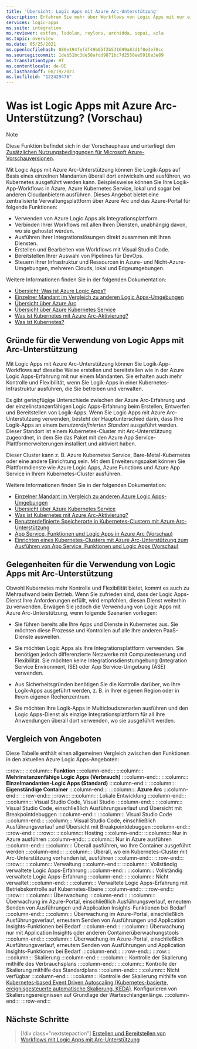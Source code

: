 ```yaml
---
title: 'Übersicht: Logic Apps mit Azure Arc-Unterstützung'
description: Erfahren Sie mehr über Workflows von Logic Apps mit nur einem Mandanten, die überall dort ausgeführt werden können, wo Kubernetes ausgeführt werden kann.
services: logic-apps
ms.suite: integration
ms.reviewer: estfan, ladolan, reylons, archidda, sopai, azla
ms.topic: overview
ms.date: 05/25/2021
ms.openlocfilehash: 880e194fefdf49b05f2b531699a83d1f0e3e70cc
ms.sourcegitcommit: 1deb51bc3de58afdd9871bc7d2558ee5916a3e89
ms.translationtype: HT
ms.contentlocale: de-DE
ms.lasthandoff: 08/19/2021
ms.locfileid: "122429476"
---
```

# <a name="what-is-azure-arc-enabled-logic-apps-preview"></a>Was ist Logic Apps mit Azure Arc-Unterstützung? (Vorschau)

> [!NOTE]
> Diese Funktion befindet sich in der Vorschauphase und unterliegt den [Zusätzlichen Nutzungsbedingungen für Microsoft Azure-Vorschauversionen](https://azure.microsoft.com/support/legal/preview-supplemental-terms/).

Mit Logic Apps mit Azure Arc-Unterstützung können Sie Logik-Apps auf Basis eines einzelnen Mandanten überall dort entwickeln und ausführen, wo Kubernetes ausgeführt werden kann. Beispielsweise können Sie Ihre Logik-App-Workflows in Azure, Azure Kubernetes Service, lokal und sogar bei anderen Cloudanbietern ausführen. Dieses Angebot bietet eine zentralisierte Verwaltungsplattform über Azure Arc und das Azure-Portal für folgende Funktionen:

- Verwenden von Azure Logic Apps als Integrationsplattform.
- Verbinden Ihrer Workflows mit allen Ihren Diensten, unabhängig davon, wo sie gehostet werden.
- Ausführen Ihrer Integrationslösungen direkt zusammen mit Ihren Diensten.
- Erstellen und Bearbeiten von Workflows mit Visual Studio Code.
- Bereitstellen Ihrer Auswahl von Pipelines für DevOps.
- Steuern Ihrer Infrastruktur und Ressourcen in Azure- und Nicht-Azure-Umgebungen, mehreren Clouds, lokal und Edgeumgebungen.

Weitere Informationen finden Sie in der folgenden Dokumentation:

- [Übersicht: Was ist Azure Logic Apps?](../logic-apps/logic-apps-overview.md)
- [Einzelner Mandant im Vergleich zu anderen Logic Apps-Umgebungen](../logic-apps/single-tenant-overview-compare.md)
- [Übersicht über Azure Arc](../azure-arc/overview.md)
- [Übersicht über Azure Kubernetes Service](../aks/intro-kubernetes.md)
- [Was ist Kubernetes mit Azure Arc-Aktivierung?](../azure-arc/kubernetes/overview.md)
- [Was ist Kubernetes?](https://kubernetes.io/docs/concepts/overview/what-is-kubernetes/)

<a name="why-use"></a>

## <a name="why-use-arc-enabled-logic-apps"></a>Gründe für die Verwendung von Logic Apps mit Arc-Unterstützung

Mit Logic Apps mit Azure Arc-Unterstützung können Sie Logik-App-Workflows auf dieselbe Weise erstellen und bereitstellen wie in der Azure Logic Apps-Erfahrung mit nur einem Mandanten. Sie erhalten auch mehr Kontrolle und Flexibilität, wenn Sie Logik-Apps in einer Kubernetes-Infrastruktur ausführen, die Sie betreiben und verwalten.

Es gibt geringfügige Unterschiede zwischen der Azure Arc-Erfahrung und der einzelinstanzenfähigen Logic Apps-Erfahrung beim Erstellen, Entwerfen und Bereitstellen von Logik-Apps. Wenn Sie Logic Apps mit Azure Arc-Unterstützung verwenden, besteht der Hauptunterschied darin, dass Ihre Logik-Apps an einem *benutzerdefinierten Standort* ausgeführt werden. Dieser Standort ist einem Kubernetes-Cluster mit Arc-Unterstützung zugeordnet, in dem Sie das Paket mit den Azure App Service-Plattformerweiterungen installiert und aktiviert haben.

Dieser Cluster kann z. B. Azure Kubernetes Service, Bare-Metal-Kubernetes oder eine andere Einrichtung sein. Mit dem Erweiterungspaket können Sie Plattformdienste wie Azure Logic Apps, Azure Functions und Azure App Service in Ihrem Kubernetes-Cluster ausführen.

Weitere Informationen finden Sie in der folgenden Dokumentation:

- [Einzelner Mandant im Vergleich zu anderen Azure Logic Apps-Umgebungen](../logic-apps/single-tenant-overview-compare.md)
- [Übersicht über Azure Kubernetes Service](../aks/intro-kubernetes.md)
- [Was ist Kubernetes mit Azure Arc-Aktivierung?](../azure-arc/kubernetes/overview.md)
- [Benutzerdefinierte Speicherorte in Kubernetes-Clustern mit Azure Arc-Unterstützung](../azure-arc/kubernetes/conceptual-custom-locations.md)
- [App Service, Funktionen und Logic Apps in Azure Arc (Vorschau)](../app-service/overview-arc-integration.md)
- [Einrichten eines Kubernetes-Clusters mit Azure Arc-Unterstützung zum Ausführen von App Service, Funktionen und Logic Apps (Vorschau)](../app-service/manage-create-arc-environment.md)

<a name="when-to-use"></a>

## <a name="when-to-use-arc-enabled-logic-apps"></a>Gelegenheiten für die Verwendung von Logic Apps mit Arc-Unterstützung

Obwohl Kubernetes mehr Kontrolle und Flexibilität bietet, kommt es auch zu Mehraufwand beim Betrieb. Wenn Sie zufrieden sind, dass der Logic Apps-Dienst Ihre Anforderungen erfüllt, wird empfohlen, diesen Dienst weiterhin zu verwenden. Erwägen Sie jedoch die Verwendung von Logic Apps mit Azure Arc-Unterstützung, wenn folgende Szenarien vorliegen:

- Sie führen bereits alle Ihre Apps und Dienste in Kubernetes aus. Sie möchten diese Prozesse und Kontrollen auf alle Ihre anderen PaaS-Dienste ausweiten.

- Sie möchten Logic Apps als Ihre Integrationsplattform verwenden. Sie benötigen jedoch differenzierte Netzwerke mit Computesteuerung und Flexibilität. Sie möchten keine Integrationsdienstumgebung (Integration Service Environment, ISE) oder App Service-Umgebung (ASE) verwenden.

- Aus Sicherheitsgründen benötigen Sie die Kontrolle darüber, wo Ihre Logik-Apps ausgeführt werden, z. B. in Ihrer eigenen Region oder in Ihrem eigenen Rechenzentrum. 

- Sie möchten Ihre Logik-Apps in Multicloudszenarien ausführen und den Logic Apps-Dienst als einzige Integrationsplattform für all Ihre Anwendungen überall dort verwenden, wo sie ausgeführt werden.

<a name="compare"></a>

## <a name="compare-offerings"></a>Vergleich von Angeboten

Diese Tabelle enthält einen allgemeinen Vergleich zwischen den Funktionen in den aktuellen Azure Logic Apps-Angeboten:

:::row:::
   :::column:::
      **Funktion**
   :::column-end:::
   :::column:::
      **Mehrinstanzenfähige Logic Apps (Verbrauch)**
   :::column-end:::
   :::column:::
      **Einzelmandanten-Logic Apps (Standard)**
   :::column-end:::
   :::column:::
      **Eigenständige Container**
   :::column-end:::
   :::column:::
      **Azure Arc**
   :::column-end:::
:::row-end:::
:::row:::
   :::column:::
      Lokale Entwicklung
   :::column-end:::
   :::column:::
      Visual Studio Code, Visual Studio
   :::column-end:::
   :::column:::
      Visual Studio Code, einschließlich Ausführungsverlauf und Übersicht mit Breakpointdebuggen
   :::column-end:::
   :::column:::
      Visual Studio Code
   :::column-end:::
   :::column:::
      Visual Studio Code, einschließlich Ausführungsverlauf und Übersicht mit Breakpointdebuggen
   :::column-end:::
:::row-end:::
:::row:::
   :::column:::
      Hosting
   :::column-end:::
   :::column:::
      Nur in Azure ausführen
   :::column-end:::
   :::column:::
      Nur in Azure ausführen
   :::column-end:::
   :::column:::
      Überall ausführen, wo Ihre Container ausgeführt werden
   :::column-end:::
   :::column:::
      Überall, wo ein Kubernetes-Cluster mit Arc-Unterstützung vorhanden ist, ausführen
   :::column-end:::
:::row-end:::
:::row:::
   :::column:::
      Verwaltung
   :::column-end:::
   :::column:::
      Vollständig verwaltete Logic Apps-Erfahrung
   :::column-end:::
   :::column:::
      Vollständig verwaltete Logic Apps-Erfahrung
   :::column-end:::
   :::column:::
      Nicht verwaltet
   :::column-end:::
   :::column:::
      Verwaltete Logic Apps-Erfahrung mit Betriebskontrolle auf Kubernetes-Ebene
   :::column-end:::
:::row-end:::
:::row:::
   :::column:::
      Überwachung
   :::column-end:::
   :::column:::
      Überwachung im Azure-Portal, einschließlich Ausführungsverlauf, erneutem Senden von Ausführungen und Application Insights-Funktionen bei Bedarf
   :::column-end:::
   :::column:::
      Überwachung im Azure-Portal, einschließlich Ausführungsverlauf, erneutem Senden von Ausführungen und Application Insights-Funktionen bei Bedarf
   :::column-end:::
   :::column:::
      Überwachung nur mit Application Insights oder anderen Containerüberwachungstools
   :::column-end:::
   :::column:::
      Überwachung im Azure-Portal, einschließlich Ausführungsverlauf, erneutem Senden von Ausführungen und Application Insights-Funktionen bei Bedarf
   :::column-end:::
:::row-end:::
:::row:::
   :::column:::
      Skalierung
   :::column-end:::
   :::column:::
      Kontrolle der Skalierung mithilfe des Verbrauchsplans
   :::column-end:::
   :::column:::
      Kontrolle der Skalierung mithilfe des Standardplans
   :::column-end:::
   :::column:::
      Nicht verfügbar
   :::column-end:::
   :::column:::
      Kontrolle der Skalierung mithilfe von [Kubernetes-based Event Driven Autoscaling (Kubernetes-basierte, ereignisgesteuerte automatische Skalierung, KEDA)](https://keda.sh/). Konfigurieren von Skalierungsereignissen auf Grundlage der Warteschlangenlänge.
   :::column-end:::
:::row-end:::

## <a name="next-steps"></a>Nächste Schritte

> [!div class="nextstepaction"]
> [Erstellen und Bereitstellen von Workflows mit Logic Apps mit Arc-Unterstützung](azure-arc-enabled-logic-apps-create-deploy-workflows.md)
